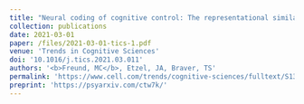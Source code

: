 ```yaml
---
title: "Neural coding of cognitive control: The representational similarity analysis approach"
collection: publications
date: 2021-03-01
paper: /files/2021-03-01-tics-1.pdf
venue: 'Trends in Cognitive Sciences'
doi: '10.1016/j.tics.2021.03.011'
authors: '<b>Freund, MC</b>, Etzel, JA, Braver, TS'
permalink: 'https://www.cell.com/trends/cognitive-sciences/fulltext/S1364-6613(21)00083-8'
preprint: 'https://psyarxiv.com/ctw7k/'
---
```

